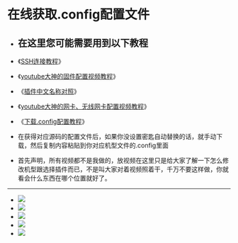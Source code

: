 # 在线获取.config配置文件

- ## 在这里您可能需要用到以下教程
- 《[SSH连接教程](https://github.com/danshui-git/shuoming/blob/master/3SSH%E8%BF%9E%E6%8E%A5%E8%AF%B4%E6%98%8E.md)》
- 《[youtube大神的固件配置视频教程](https://www.youtube.com/watch?v=jEE_J6-4E3Y&t=24s)》
- 《[插件中文名称对照](https://github.com/danshui-git/shuoming/blob/master/%E5%90%8D%E7%A7%B0.md)》
- 《[youtube大神的网卡、无线网卡配置视频教程](https://www.youtube.com/watch?v=X9v6Nd3wxkk)》
- 《[下载.config配置教程](https://github.com/danshui-git/shuoming/blob/master/4%E5%9B%BA%E4%BB%B6%E4%B8%8B%E8%BD%BD.md)》
- 在获得对应源码的配置文件后，如果你没设置密匙自动替换的话，就手动下载，然后复制内容粘贴到你对应机型文件的.config里面

- 首先声明，所有视频都不是我做的，放视频在这里只是给大家了解一下怎么修改机型跟选择插件而已，不是叫大家对着视频照着干，千万不要这样做，你就看会什么东西在哪个位置就好了。

---

- <img src="https://github.com/danshui-git/shuoming/blob/master/doc/con7.png" />
- <img src="https://github.com/danshui-git/shuoming/blob/master/doc/con6.png" />
- <img src="https://github.com/danshui-git/shuoming/blob/master/doc/con5.png" />
- <img src="https://github.com/danshui-git/shuoming/blob/master/doc/con3.png" />
- <img src="https://github.com/danshui-git/shuoming/blob/master/doc/con4.png" />
